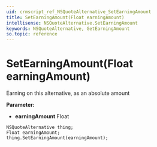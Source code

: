 ```yaml
---
uid: crmscript_ref_NSQuoteAlternative_SetEarningAmount
title: SetEarningAmount(Float earningAmount)
intellisense: NSQuoteAlternative.SetEarningAmount
keywords: NSQuoteAlternative, GetEarningAmount
so.topic: reference
---
```


# SetEarningAmount(Float earningAmount)

Earning on this alternative, as an absolute amount

**Parameter:** 
* **earningAmount** Float

```crmscript
NSQuoteAlternative thing;
Float earningAmount;
thing.SetEarningAmount(earningAmount);
```

